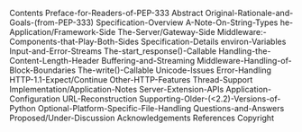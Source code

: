 Contents
Preface-for-Readers-of-PEP-333
Abstract
Original-Rationale-and-Goals-(from-PEP-333)
Specification-Overview
A-Note-On-String-Types
he-Application/Framework-Side
The-Server/Gateway-Side
Middleware:-Components-that-Play-Both-Sides
Specification-Details
environ-Variables
Input-and-Error-Streams
The-start_response()-Callable
Handling-the-Content-Length-Header
Buffering-and-Streaming
Middleware-Handling-of-Block-Boundaries
The-write()-Callable
Unicode-Issues
Error-Handling
HTTP-1.1-Expect/Continue
Other-HTTP-Features
Thread-Support
Implementation/Application-Notes
Server-Extension-APIs
Application-Configuration
URL-Reconstruction
Supporting-Older-(<2.2)-Versions-of-Python
Optional-Platform-Specific-File-Handling
Questions-and-Answers
Proposed/Under-Discussion
Acknowledgements
References
Copyright